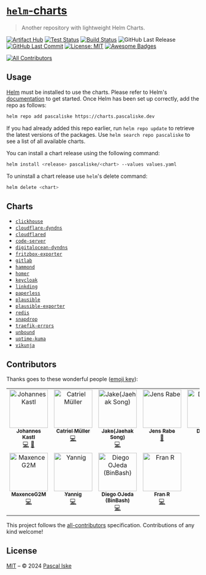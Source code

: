 # [`helm`-charts](https://charts.pascaliske.dev)

> Another repository with lightweight Helm Charts.

[![Artifact Hub](https://img.shields.io/endpoint?url=https://artifacthub.io/badge/repository/pascaliske&style=flat-square)](https://artifacthub.io/packages/search?repo=pascaliske) [![Test Status](https://img.shields.io/github/actions/workflow/status/pascaliske/helm-charts/test.yml?branch=main&label=test&style=flat-square)](https://github.com/pascaliske/helm-charts/actions/workflows/test.yml) [![Build Status](https://img.shields.io/github/actions/workflow/status/pascaliske/helm-charts/release.yml?branch=main&label=build&style=flat-square)](https://github.com/pascaliske/helm-charts/actions/workflows/release.yml) ![GitHub Last Release](https://img.shields.io/github/release-date/pascaliske/helm-charts?label=last%20release&style=flat-square) [![GitHub Last Commit](https://img.shields.io/github/last-commit/pascaliske/helm-charts?style=flat-square)](https://github.com/pascaliske/helm-charts) [![License: MIT](https://img.shields.io/badge/License-MIT-blue.svg?style=flat-square)](https://opensource.org/licenses/MIT) [![Awesome Badges](https://img.shields.io/badge/badges-awesome-green.svg?color=blue&style=flat-square)](https://github.com/Naereen/badges)

<!-- prettier-ignore-start -->
<!-- ALL-CONTRIBUTORS-BADGE:START - Do not remove or modify this section -->
[![All Contributors](https://img.shields.io/badge/all_contributors-11-orange.svg?style=flat-square)](#contributors-)
<!-- ALL-CONTRIBUTORS-BADGE:END -->
<!-- prettier-ignore-end -->

## Usage

[Helm](https://helm.sh) must be installed to use the charts. Please refer to Helm's [documentation](https://helm.sh/docs) to get started. Once Helm has been set up correctly, add the repo as follows:

```sh
helm repo add pascaliske https://charts.pascaliske.dev
```

If you had already added this repo earlier, run `helm repo update` to retrieve the latest versions of the packages. Use `helm search repo pascaliske` to see a list of all available charts.

You can install a chart release using the following command:

```sh
helm install <release> pascaliske/<chart> --values values.yaml
```

To uninstall a chart release use `helm`'s delete command:

```sh
helm delete <chart>
```

## Charts

- [`clickhouse`](https://charts.pascaliske.dev/charts/clickhouse/)
- [`cloudflare-dyndns`](https://charts.pascaliske.dev/charts/cloudflare-dyndns/)
- [`cloudflared`](https://charts.pascaliske.dev/charts/cloudflared)
- [`code-server`](https://charts.pascaliske.dev/charts/code-server)
- [`digitalocean-dyndns`](https://charts.pascaliske.dev/charts/digitalocean-dyndns)
- [`fritzbox-exporter`](https://charts.pascaliske.dev/charts/fritzbox-exporter)
- [`gitlab`](https://charts.pascaliske.dev/charts/gitlab)
- [`hammond`](https://charts.pascaliske.dev/charts/hammond)
- [`homer`](https://charts.pascaliske.dev/charts/homer)
- [`keycloak`](https://charts.pascaliske.dev/charts/keycloak)
- [`linkding`](https://charts.pascaliske.dev/charts/linkding)
- [`paperless`](https://charts.pascaliske.dev/charts/paperless)
- [`plausible`](https://charts.pascaliske.dev/charts/plausible)
- [`plausible-exporter`](https://charts.pascaliske.dev/charts/plausible-exporter)
- [`redis`](https://charts.pascaliske.dev/charts/redis)
- [`snapdrop`](https://charts.pascaliske.dev/charts/snapdrop)
- [`traefik-errors`](https://charts.pascaliske.dev/charts/traefik-errors)
- [`unbound`](https://charts.pascaliske.dev/charts/unbound)
- [`uptime-kuma`](https://charts.pascaliske.dev/charts/uptime-kuma)
- [`vikunja`](https://charts.pascaliske.dev/charts/vikunja)

## Contributors

Thanks goes to these wonderful people ([emoji key](https://allcontributors.org/docs/en/emoji-key)):

<!-- ALL-CONTRIBUTORS-LIST:START - Do not remove or modify this section -->
<!-- prettier-ignore-start -->
<!-- markdownlint-disable -->
<table>
  <tbody>
    <tr>
      <td align="center" valign="top" width="14.28%"><a href="https://www.b1-systems.de"><img src="https://avatars.githubusercontent.com/u/26167225?v=4?s=100" width="100px;" alt="Johannes Kastl"/><br /><sub><b>Johannes Kastl</b></sub></a><br /><a href="https://github.com/pascaliske/helm-charts/commits?author=johanneskastl" title="Code">💻</a> <a href="https://github.com/pascaliske/helm-charts/commits?author=johanneskastl" title="Documentation">📖</a></td>
      <td align="center" valign="top" width="14.28%"><a href="https://www.linkedin.com/in/catrielmuller"><img src="https://avatars.githubusercontent.com/u/2272323?v=4?s=100" width="100px;" alt="Catriel Müller"/><br /><sub><b>Catriel Müller</b></sub></a><br /><a href="https://github.com/pascaliske/helm-charts/commits?author=catrielmuller" title="Code">💻</a></td>
      <td align="center" valign="top" width="14.28%"><a href="https://github.com/astralhpi"><img src="https://avatars.githubusercontent.com/u/1402102?v=4?s=100" width="100px;" alt="Jake(Jaehak Song)"/><br /><sub><b>Jake(Jaehak Song)</b></sub></a><br /><a href="https://github.com/pascaliske/helm-charts/commits?author=astralhpi" title="Code">💻</a></td>
      <td align="center" valign="top" width="14.28%"><a href="https://github.com/rabejens"><img src="https://avatars.githubusercontent.com/u/8402886?v=4?s=100" width="100px;" alt="Jens Rabe"/><br /><sub><b>Jens Rabe</b></sub></a><br /><a href="#ideas-rabejens" title="Ideas, Planning, & Feedback">🤔</a></td>
      <td align="center" valign="top" width="14.28%"><a href="http://blog.dzeri.me"><img src="https://avatars.githubusercontent.com/u/13813363?v=4?s=100" width="100px;" alt="Dzeri96"/><br /><sub><b>Dzeri96</b></sub></a><br /><a href="https://github.com/pascaliske/helm-charts/commits?author=Dzeri96" title="Code">💻</a></td>
      <td align="center" valign="top" width="14.28%"><a href="https://github.com/kalmarz"><img src="https://avatars.githubusercontent.com/u/65083756?v=4?s=100" width="100px;" alt="Zoltan Kalmar"/><br /><sub><b>Zoltan Kalmar</b></sub></a><br /><a href="https://github.com/pascaliske/helm-charts/issues?q=author%3Akalmarz" title="Bug reports">🐛</a></td>
      <td align="center" valign="top" width="14.28%"><a href="http://www.mojo2k.de"><img src="https://avatars.githubusercontent.com/u/2462817?v=4?s=100" width="100px;" alt="Christian Erhardt"/><br /><sub><b>Christian Erhardt</b></sub></a><br /><a href="https://github.com/pascaliske/helm-charts/commits?author=MoJo2600" title="Code">💻</a></td>
    </tr>
    <tr>
      <td align="center" valign="top" width="14.28%"><a href="https://github.com/MaxenceG2M"><img src="https://avatars.githubusercontent.com/u/4601728?v=4?s=100" width="100px;" alt="MaxenceG2M"/><br /><sub><b>MaxenceG2M</b></sub></a><br /><a href="https://github.com/pascaliske/helm-charts/commits?author=MaxenceG2M" title="Code">💻</a></td>
      <td align="center" valign="top" width="14.28%"><a href="http://lesaventuresdeyannigdanslemondeit.blogspot.fr/"><img src="https://avatars.githubusercontent.com/u/277760?v=4?s=100" width="100px;" alt="Yannig"/><br /><sub><b>Yannig</b></sub></a><br /><a href="https://github.com/pascaliske/helm-charts/commits?author=Yannig" title="Code">💻</a></td>
      <td align="center" valign="top" width="14.28%"><a href="https://www.binbash.com.ar/"><img src="https://avatars.githubusercontent.com/u/38356409?v=4?s=100" width="100px;" alt="Diego OJeda (BinBash)"/><br /><sub><b>Diego OJeda (BinBash)</b></sub></a><br /><a href="https://github.com/pascaliske/helm-charts/commits?author=diego-ojeda-binbash" title="Code">💻</a></td>
      <td align="center" valign="top" width="14.28%"><a href="https://github.com/Fran-Rg"><img src="https://avatars.githubusercontent.com/u/4979840?v=4?s=100" width="100px;" alt="Fran R"/><br /><sub><b>Fran R</b></sub></a><br /><a href="https://github.com/pascaliske/helm-charts/commits?author=Fran-Rg" title="Code">💻</a></td>
    </tr>
  </tbody>
</table>

<!-- markdownlint-restore -->
<!-- prettier-ignore-end -->

<!-- ALL-CONTRIBUTORS-LIST:END -->

This project follows the [all-contributors](https://github.com/all-contributors/all-contributors) specification. Contributions of any kind welcome!

## License

[MIT](LICENSE.md) – © 2024 [Pascal Iske](https://pascaliske.dev)
